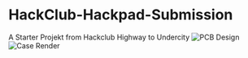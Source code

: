# HackClub-Hackpad-Submission
A Starter Projekt from Hackclub Highway to Undercity 
![PCB Design ](https://github.com/user-attachments/assets/cb6e0f6d-c427-489c-80a8-6a2c66df5cbe)
![Case Render](https://github.com/user-attachments/assets/9a7d2103-6d78-4d5e-9c85-6ecb84dea4a7)
